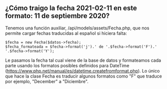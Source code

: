 ## ¿Cómo traigo la fecha 2021-02-11 en este formato: 11 de septiembre 2020?
Tenemos una función auxiliar, /api/models/assets/Fecha.php, que nos permite cargar fechas traducidas al español si hiciera falta: 
```
$fecha = new Fecha($datos->fecha);
$fecha_formateada = $fecha->format('j').' de '.$fecha->format('F').' '.$fecha->format('Y');
```
Le pasamos la fecha tal cual viene de la base de datos y formateamos cada parte usando los formatos posibles definidos para DateTime (https://www.php.net/manual/es/datetime.createfromformat.php). Lo único que hace la clase Fecha es traducir algunos formatos como "F" que traduce por ejemplo, "December" a "Diciembre".
